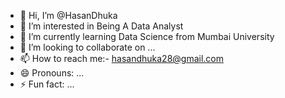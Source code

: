 - 👋 Hi, I’m @HasanDhuka
- 👀 I’m interested in Being A Data Analyst 
- 🌱 I’m currently learning Data Science from Mumbai University
- 💞️ I’m looking to collaborate on ...
- 📫 How to reach me:- hasandhuka28@gmail.com
- 😄 Pronouns: ...
- ⚡ Fun fact: ...

<!---
HasanDhuka/HasanDhuka is a ✨ special ✨ repository because its `README.md` (this file) appears on your GitHub profile.
You can click the Preview link to take a look at your changes.
--->
